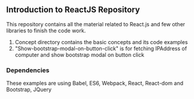 ## Introduction to ReactJS Repository

This repository contains all the material related to React.js and few other libraries to finish the code work.

1. Concept directory contains the basic concepts and its code examples
2. "Show-bootstrap-modal-on-button-click" is for fetching IPAddress of computer and show bootstrap modal on button click

### Dependencies
These examples are using Babel, ES6, Webpack, React, React-dom and Bootstrap, JQuery
